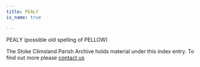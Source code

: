 ```yaml
---
title: PEALY
is_name: true

---
```


PEALY (possible old spelling of PELLOW)


The Stoke Climsland Parish Archive holds material under this index entry. To find out more please [contact us](/contact/)
